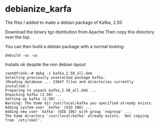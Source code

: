 # debianize_karfa

The files I added to make a debian package of Kafka, 2.50

Download the binary tgz distrbution from Apache
Then copy this directory over the top.

You can then build a debian package with a normal looking:

```
debuild -us -uc 
```

Installs ok despite the non debian layout

```
root@frank:~# dpkg -i kafka_2.50_all.deb 
Selecting previously unselected package kafka.
(Reading database ... 33047 files and directories currently installed.)
Preparing to unpack kafka_2.50_all.deb ...
Unpacking kafka (2.50) ...
Setting up kafka (2.50) ...
Warning: The home dir /usr/local/kafka you specified already exists.
Adding system user `kafka' (UID 106) ...
Adding new user `kafka' (UID 106) with group `nogroup' ...
The home directory `/usr/local/kafka' already exists.  Not copying from `/etc/skel'.
```
